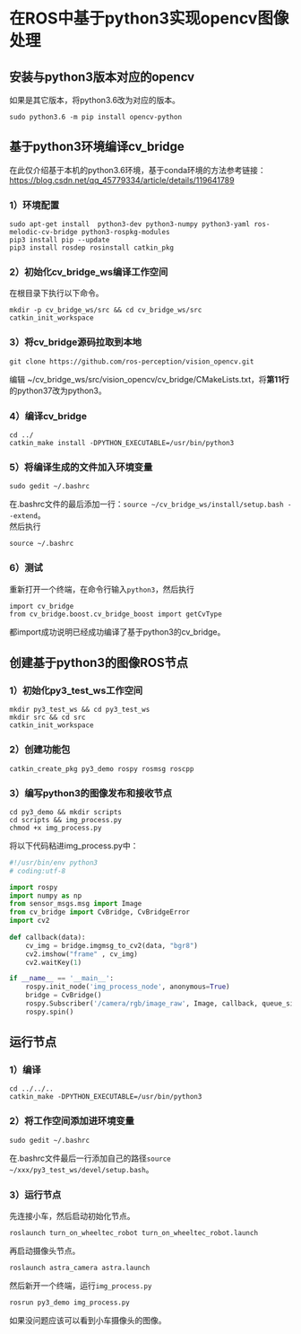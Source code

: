 # 在ROS中基于python3实现opencv图像处理
## 安装与python3版本对应的opencv
如果是其它版本，将python3.6改为对应的版本。
```
sudo python3.6 -m pip install opencv-python
```
## 基于python3环境编译cv_bridge
在此仅介绍基于本机的python3.6环境，基于conda环境的方法参考链接：
https://blog.csdn.net/qq_45779334/article/details/119641789
### 1）环境配置
```
sudo apt-get install  python3-dev python3-numpy python3-yaml ros-melodic-cv-bridge python3-rospkg-modules
pip3 install pip --update
pip3 install rosdep rosinstall catkin_pkg
```
### 2）初始化cv_bridge_ws编译工作空间
在根目录下执行以下命令。
```
mkdir -p cv_bridge_ws/src && cd cv_bridge_ws/src
catkin_init_workspace
```
### 3）将cv_bridge源码拉取到本地
```
git clone https://github.com/ros-perception/vision_opencv.git
```
编辑 ~/cv_bridge_ws/src/vision_opencv/cv_bridge/CMakeLists.txt，将**第11行**的python37改为python3。
### 4）编译cv_bridge
```
cd ../
catkin_make install -DPYTHON_EXECUTABLE=/usr/bin/python3
```
### 5）将编译生成的文件加入环境变量
```
sudo gedit ~/.bashrc
```
在.bashrc文件的最后添加一行：`source ~/cv_bridge_ws/install/setup.bash --extend`。\
然后执行
```
source ~/.bashrc
```
### 6）测试
重新打开一个终端，在命令行输入`python3`，然后执行
```
import cv_bridge
from cv_bridge.boost.cv_bridge_boost import getCvType
```
都import成功说明已经成功编译了基于python3的cv_bridge。
## 创建基于python3的图像ROS节点
### 1）初始化py3_test_ws工作空间
```
mkdir py3_test_ws && cd py3_test_ws
mkdir src && cd src
catkin_init_workspace
```
### 2）创建功能包
```
catkin_create_pkg py3_demo rospy rosmsg roscpp
```
### 3）编写python3的图像发布和接收节点
```
cd py3_demo && mkdir scripts
cd scripts && img_process.py
chmod +x img_process.py
```
将以下代码粘进img_process.py中：
```python
#!/usr/bin/env python3
# coding:utf-8

import rospy
import numpy as np
from sensor_msgs.msg import Image
from cv_bridge import CvBridge, CvBridgeError
import cv2
 
def callback(data):
    cv_img = bridge.imgmsg_to_cv2(data, "bgr8")
    cv2.imshow("frame" , cv_img)
    cv2.waitKey(1)

if __name__ == '__main__':
    rospy.init_node('img_process_node', anonymous=True)
    bridge = CvBridge()
    rospy.Subscriber('/camera/rgb/image_raw', Image, callback, queue_size=1)
    rospy.spin()
```
## 运行节点
### 1）编译
```
cd ../../..
catkin_make -DPYTHON_EXECUTABLE=/usr/bin/python3
```
### 2）将工作空间添加进环境变量
```
sudo gedit ~/.bashrc
```
在.bashrc文件最后一行添加自己的路径`source ~/xxx/py3_test_ws/devel/setup.bash`。
### 3）运行节点
先连接小车，然后启动初始化节点。
```
roslaunch turn_on_wheeltec_robot turn_on_wheeltec_robot.launch
```
再启动摄像头节点。
```
roslaunch astra_camera astra.launch
```
然后新开一个终端，运行`img_process.py`
```
rosrun py3_demo img_process.py
```
如果没问题应该可以看到小车摄像头的图像。